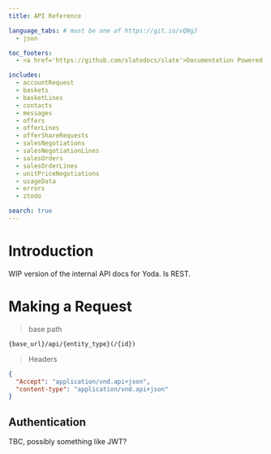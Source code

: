 ```yaml
---
title: API Reference

language_tabs: # must be one of https://git.io/vQNgJ
  - json

toc_footers:
  - <a href='https://github.com/slatedocs/slate'>Documentation Powered by Slate</a>

includes:
  - accountRequest
  - baskets
  - basketLines
  - contacts
  - messages
  - offers
  - offerLines
  - offerShareRequests
  - salesNegotiations  
  - salesNegotiationLines  
  - salesOrders
  - salesOrderLines 
  - unitPriceNegotiations
  - usageData
  - errors
  - ztodo

search: true
---
```


# Introduction

WIP version of the internal API docs for Yoda. Is REST.

# Making a Request

> base path

```
{base_url}/api/{entity_type}(/{id})
```

> Headers

```json
{
  "Accept": "application/vnd.api+json",
  "content-type": "application/vnd.api+json"
}
```

## Authentication

TBC, possibly something like JWT?
